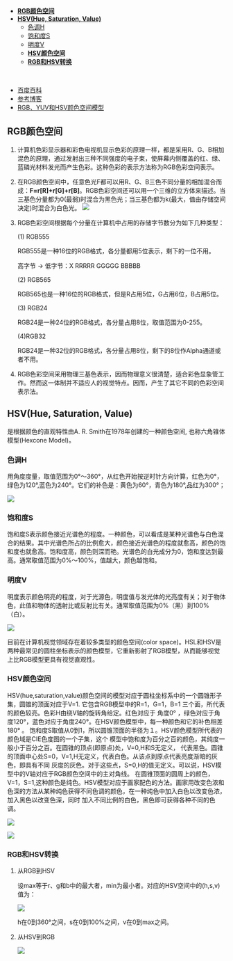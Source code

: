 <!-- TOC -->

- [**RGB颜色空间**](#rgb%e9%a2%9c%e8%89%b2%e7%a9%ba%e9%97%b4)
- [**HSV(Hue, Saturation, Value)**](#hsvhue-saturation-value)
  - [色调H](#%e8%89%b2%e8%b0%83h)
  - [饱和度S](#%e9%a5%b1%e5%92%8c%e5%ba%a6s)
  - [明度V](#%e6%98%8e%e5%ba%a6v)
  - [**HSV颜色空间**](#hsv%e9%a2%9c%e8%89%b2%e7%a9%ba%e9%97%b4)
  - [**RGB和HSV转换**](#rgb%e5%92%8chsv%e8%bd%ac%e6%8d%a2)

<!-- /TOC -->
<br>

- [百度百科](https://baike.baidu.com/item/HSV/547122?fr=aladdin)
- [参考博客](https://blog.csdn.net/kakiebu/article/details/79476235)
- [RGB、YUV和HSV颜色空间模型](https://www.cnblogs.com/justkong/p/6570914.html)

## **RGB颜色空间**

1. 计算机色彩显示器和彩色电视机显示色彩的原理一样，都是采用R、G、B相加混色的原理，通过发射出三种不同强度的电子束，使屏幕内侧覆盖的红、绿、蓝磷光材料发光而产生色彩。这种色彩的表示方法称为RGB色彩空间表示。

2. 在RGB颜色空间中，任意色光F都可以用R、G、B三色不同分量的相加混合而成：**F=r[R]+r[G]+r[B]**。RGB色彩空间还可以用一个三维的立方体来描述。当三基色分量都为0(最弱)时混合为黑色光；当三基色都为k(最大，值由存储空间决定)时混合为白色光。
![](https://images2015.cnblogs.com/blog/536358/201703/536358-20170318083044510-544926603.jpg)

3. RGB色彩空间根据每个分量在计算机中占用的存储字节数分为如下几种类型：
    
    (1) RGB555

    RGB555是一种16位的RGB格式，各分量都用5位表示，剩下的一位不用。

    高字节 -> 低字节：X RRRRR GGGGG BBBBB

    (2) RGB565

    RGB565也是一种16位的RGB格式，但是R占用5位，G占用6位，B占用5位。

    (3) RGB24

    RGB24是一种24位的RGB格式，各分量占用8位，取值范围为0-255。

    (4)RGB32

    RGB24是一种32位的RGB格式，各分量占用8位，剩下的8位作Alpha通道或者不用。

4. RGB色彩空间采用物理三基色表示，因而物理意义很清楚，适合彩色显象管工作。然而这一体制并不适应人的视觉特点。因而，产生了其它不同的色彩空间表示法。


## **HSV(Hue, Saturation, Value)**

是根据颜色的直观特性由A. R. Smith在1978年创建的一种颜色空间, 也称六角锥体模型(Hexcone Model)。

### 色调H
用角度度量，取值范围为0°～360°，从红色开始按逆时针方向计算，红色为0°，绿色为120°,蓝色为240°。它们的补色是：黄色为60°，青色为180°,品红为300°；

![](https://img-blog.csdn.net/20160526140055291?watermark/2/text/aHR0cDovL2Jsb2cuY3Nkbi5uZXQv/font/5a6L5L2T/fontsize/400/fill/I0JBQkFCMA==/dissolve/70/gravity/Center)


### 饱和度S
饱和度S表示颜色接近光谱色的程度。一种颜色，可以看成是某种光谱色与白色混合的结果。其中光谱色所占的比例愈大，颜色接近光谱色的程度就愈高，颜色的饱和度也就愈高。饱和度高，颜色则深而艳。光谱色的白光成分为0，饱和度达到最高。通常取值范围为0%～100%，值越大，颜色越饱和。

### 明度V
明度表示颜色明亮的程度，对于光源色，明度值与发光体的光亮度有关；对于物体色，此值和物体的透射比或反射比有关。通常取值范围为0%（黑）到100%（白）。

![](https://img-blog.csdn.net/20160526141816845?watermark/2/text/aHR0cDovL2Jsb2cuY3Nkbi5uZXQv/font/5a6L5L2T/fontsize/400/fill/I0JBQkFCMA==/dissolve/70/gravity/Center)

目前在计算机视觉领域存在着较多类型的颜色空间(color space)。HSL和HSV是两种最常见的圆柱坐标表示的颜色模型，它重新影射了RGB模型，从而能够视觉上比RGB模型更具有视觉直观性。

### **HSV颜色空间**
HSV(hue,saturation,value)颜色空间的模型对应于圆柱坐标系中的一个圆锥形子集，圆锥的顶面对应于V=1. 它包含RGB模型中的R=1，G=1，B=1 三个面，所代表的颜色较亮。色彩H由绕V轴的旋转角给定。红色对应于 角度0° ，绿色对应于角度120°，蓝色对应于角度240°。在HSV颜色模型中，每一种颜色和它的补色相差180° 。 饱和度S取值从0到1，所以圆锥顶面的半径为１。HSV颜色模型所代表的颜色域是CIE色度图的一个子集，这个 模型中饱和度为百分之百的颜色，其纯度一般小于百分之百。在圆锥的顶点(即原点)处，V=0,H和S无定义， 代表黑色。圆锥的顶面中心处S=0，V=1,H无定义，代表白色。从该点到原点代表亮度渐暗的灰色，即具有不同 灰度的灰色。对于这些点，S=0,H的值无定义。可以说，HSV模型中的V轴对应于RGB颜色空间中的主对角线。 在圆锥顶面的圆周上的颜色，V=1，S=1,这种颜色是纯色。HSV模型对应于画家配色的方法。画家用改变色浓和 色深的方法从某种纯色获得不同色调的颜色，在一种纯色中加入白色以改变色浓，加入黑色以改变色深，同时 加入不同比例的白色，黑色即可获得各种不同的色调。 

![](https://img-blog.csdn.net/20160526140048523?watermark/2/text/aHR0cDovL2Jsb2cuY3Nkbi5uZXQv/font/5a6L5L2T/fontsize/400/fill/I0JBQkFCMA==/dissolve/70/gravity/Center)


![](https://img-blog.csdn.net/20160526140102525?watermark/2/text/aHR0cDovL2Jsb2cuY3Nkbi5uZXQv/font/5a6L5L2T/fontsize/400/fill/I0JBQkFCMA==/dissolve/70/gravity/Center)

### **RGB和HSV转换**

1. 从RGB到HSV
   
   设max等于r、g和b中的最大者，min为最小者。对应的HSV空间中的(h,s,v)值为：

   ![](https://images2015.cnblogs.com/blog/536358/201703/536358-20170320141419846-1299521890.png)

   h在0到360°之间，s在0到100%之间，v在0到max之间。

2. 从HSV到RGB

    ![](https://images2015.cnblogs.com/blog/536358/201703/536358-20170320141740721-1201160535.png)